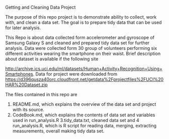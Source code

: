 Getting and Cleaning Data Project

The purpose of this repo project is to demonstrate ability to collect, work with, and clean a data set. 
The goal is to prepare tidy data that can be used for later analysis. 

This Repo is about data collected form accelerometer and gyroscope of Samsung Galaxy S and cleaned and prepared tidy data set for further analysis.
Data were collected form 30 group of volunteers performing six different activities wearing the smartphone on their waist. 
Brief description about dataset is available if the following site

 http://archive.ics.uci.edu/ml/datasets/Human+Activity+Recognition+Using+Smartphones.
Data for project were downloaded from 
https://d396qusza40orc.cloudfront.net/getdata%2Fprojectfiles%2FUCI%20HAR%20Dataset.zip

The files contained in this repo are
1. README.md, which explains the overview of the data set and project with its source.
2. CodeBook.md, which explains the contents of data set and variables used in 
run_analysis.R
3.tidy_data.txt, cleaned data set and 
4 run_analysis.R, which is R script for reading data, merging, extracting measurements, overall 
making tidy data set.
